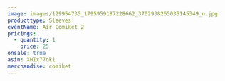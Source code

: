 ```yaml
---
image: images/129954735_1795959187228662_3702938265035145349_n.jpg
producttype: Sleeves
eventName: Air Comiket 2
pricings:
  - quantity: 1
    price: 25
onsale: true
asin: XHIx77ok1
merchandise: comiket
---
```

